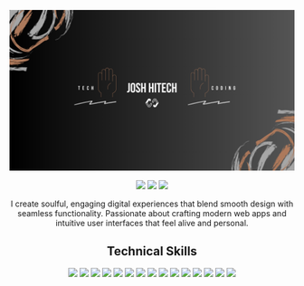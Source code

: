 ![alt text](https://github.com/joshsermon/joshsermon/blob/main/josh-hitech-2025-2026-cover.png?raw=true)

<p align="center">
<a href="https://twitter.com/joshhitech"><img src="https://img.shields.io/badge/joshhitech-9b6647?&style=for-the-badge&logo=twitter&logoColor=white" height=25></a>
<a href="https://www.youtube.com/channel/UCpGiesax_1z4BPvcGQDiRPw"><img src="https://img.shields.io/badge/Josh HiTech-9b6647?style=for-the-badge&logo=youtube&logoColor=white" height=25></a>
<a href="https://www.linkedin.com/in/joshsermon/"><img src="https://img.shields.io/badge/Joshua Sermon-9b6647?style=for-the-badge&logo=linkedin&logoColor=white" height=25></a>
</p>

<p align="center">
    I create soulful, engaging digital experiences that blend smooth design with seamless functionality. Passionate about crafting modern web apps and intuitive user interfaces that feel alive and personal.
</p>


<!--Project Section -->

<!-- <h2 align="center">Highlighted Projects </h2>
<div align="center">
<table>
<tr>
<td width="50%">
<h3 align="center" color="white">Georgia Springs Healthcare</h2>
<div align="center" >  
<a href='https://joshsermon.github.io/Healthcare/'>
<img src="https://i.imgur.com/0beYB6A.gif" alt="Naruto Game" height="322px" width="100%" />
</a>
<br>
<br>
<p>
<a href="https://github.com/ssaryonjr/Naruto-Character-Selector/tree/main/Naruto.JS" target="_blank">
<img src="https://img.shields.io/badge/Code-lightgrey?style=for-the-badge&logo=github"/>
</a>  
<a href="https://joshsermon.github.io/Healthcare/" target="_blank">
<img src="https://img.shields.io/badge/-website-green?style=for-the-badge&color=9b6647"/>
</a>
</p>
<p><strong>JavaScript, CSS3, HTML5</strong> - Dynamic landing page for GA Springs Healthcare that incoporates tips for staying healthy during pandemic.</p>
</div>
</td>
<td width="50%">
<h3 align="center" color="white">Mexico City</h2>
<div align="center" >  
<a href='#'>
<img src="https://i.imgur.com/ykeA2i5.gif" alt="" height="322px" width="100%" />
</a>
<br>
<br>
<p>
<a href="https://github.com/JoshSermon/Healthcare" target="_blank">
<img src="https://img.shields.io/badge/Code-lightgrey?style=for-the-badge&logo=github"/>
</a>  
<a href="https://ssjrmovieapi.netlify.app/" target="_blank">
<img src="https://img.shields.io/badge/-website-green?style=for-the-badge&color=9b6647"/>
</a>
</p>
<p><strong>JavaScript, Swiper.js, OMDb API</strong> - Integrated multiple API's into an application that can search and return movie related data from user input</p>
</div>
</table>

</div> -->

<h2 align="center">Technical Skills</h2>
<p align="center">
<img src="https://img.shields.io/badge/HTML5-9b6647?style=for-the-badge&logo=html5&logoColor=white" height=25>
<img src="https://img.shields.io/badge/CSS3-9b6647?style=for-the-badge&logo=css3&logoColor=white" height=25>
<img src="https://img.shields.io/badge/JavaScript-9b6647?style=for-the-badge&logo=javascript&logoColor=F7DF1E" height=25>
<img src="https://img.shields.io/badge/Node.js-9b6647?style=for-the-badge&logo=nodedotjs&logoColor=white" height=25>
<img src="https://img.shields.io/badge/React-9b6647?style=for-the-badge&logo=react&logoColor=61DAFB" height=25>
<img src="https://img.shields.io/badge/Express.js-9b6647?style=for-the-badge&logo=express&logoColor=white" height=25>
<img src="https://img.shields.io/badge/MongoDB-9b6647?style=for-the-badge&logo=mongodb&logoColor=white" height=25>
   
<img src="https://img.shields.io/badge/bootstrap-9b6647.svg?style=for-the-badge&logo=bootstrap&logoColor=white" height=25>
<img src="https://img.shields.io/badge/GULP-9b6647.svg?style=for-the-badge&logo=gulp&logoColor=white" height=25>
<img src="https://img.shields.io/badge/-jest-9b6647?style=for-the-badge&logo=jest&logoColor=white" height=25>
<img src="https://img.shields.io/badge/Lint-9b6647?style=for-the-badge&logo=eslint&logoColor=white" height=25>
<img src="https://img.shields.io/badge/SASS-9b6647.svg?style=for-the-badge&logo=SASS&logoColor=white" height=25>


   
<img src="https://img.shields.io/badge/firebase-9b6647?style=for-the-badge&logo=firebase&logoColor=white" height=25>
<img src="https://img.shields.io/badge/Visual_Studio-9b6647?style=for-the-badge&logo=visual%20studio&logoColor=white" height=25>
<img src="https://img.shields.io/badge/GIT-9b6647?style=for-the-badge&logo=git&logoColor=white" height=25>
</p>

